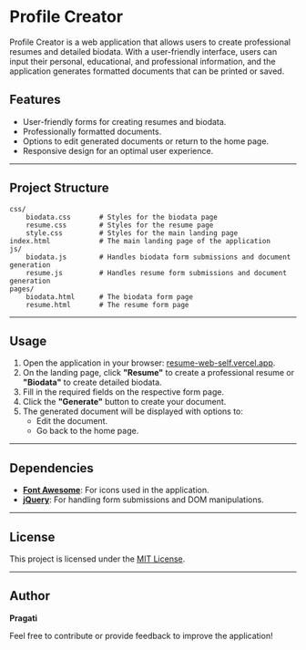 # Profile Creator

Profile Creator is a web application that allows users to create professional resumes and detailed biodata. With a user-friendly interface, users can input their personal, educational, and professional information, and the application generates formatted documents that can be printed or saved.

## Features
- User-friendly forms for creating resumes and biodata.
- Professionally formatted documents.
- Options to edit generated documents or return to the home page.
- Responsive design for an optimal user experience.

---

## Project Structure
```
css/
    biodata.css       # Styles for the biodata page
    resume.css        # Styles for the resume page
    style.css         # Styles for the main landing page
index.html            # The main landing page of the application
js/
    biodata.js        # Handles biodata form submissions and document generation
    resume.js         # Handles resume form submissions and document generation
pages/
    biodata.html      # The biodata form page
    resume.html       # The resume form page
```

---

## Usage

1. Open the application in your browser: [resume-web-self.vercel.app](https://resume-web-self.vercel.app/).
2. On the landing page, click **"Resume"** to create a professional resume or **"Biodata"** to create detailed biodata.
3. Fill in the required fields on the respective form page.
4. Click the **"Generate"** button to create your document.
5. The generated document will be displayed with options to:
   - Edit the document.
   - Go back to the home page.

---

## Dependencies

- **[Font Awesome](https://fontawesome.com/)**: For icons used in the application.
- **[jQuery](https://jquery.com/)**: For handling form submissions and DOM manipulations.

---

## License
This project is licensed under the [MIT License](LICENSE).

---

## Author

**Pragati**

Feel free to contribute or provide feedback to improve the application!

